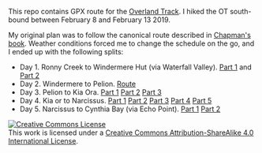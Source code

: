 This repo contains GPX route for the [Overland Track](https://en.wikipedia.org/wiki/Overland_Track).
I hiked the OT south-bound between February 8 and February 13 2019.

My original plan was to follow the canonical route described in [Chapman's book](http://www.john.chapman.name/pub-ot.html). Weather conditions forced me to change the schedule on the go, and I ended up with the following splits:

- Day 1. Ronny Creek to Windermere Hut (via Waterfall Valley). [Part 1](routes/Ronny_Creek_to_Waterfall_Valley_Hut.gpx) and [Part 2](routes/Waterfall_Valley_Hut_to_Windermere_Hut.gpx)
- Day 2. Windermere to Pelion. [Route](routes/Windermere_Hut_to_Pelion_Hut.gpx)
- Day 3. Pelion to Kia Ora. [Part 1](routes/Pelion_Hut_to_Kia_Ora_Hut_1_.gpx) [Part 2](routes/Pelion_Hut_to_Kia_Ora_Hut_2_.gpx) [Part 3](routes/Pelion_Hut_to_Kia_Ora_Hut_3_.gpx)
- Day 4. Kia or to Narcissus. [Part 1](routes/Kia_Ora_Hut_to_Windy_Ridge_Hut_1_.gpx) [Part 2](routes/Kia_Ora_Hut_to_Windy_Ridge_Hut_2_.gpx) [Part 3](routes/Kia_Ora_Hut_to_Windy_Ridge_Hut_3_.gpx) [Part 4](routes/Kia_Ora_Hut_to_Windy_Ridge_Hut_4_.gpx) [Part 5](routes/Kia_Ora_Hut_to_Windy_Ridge_Hut_5_.gpx)
- Day 5. Narcissus to Cynthia Bay (via Echo Point). [Part 1](routes/Narcissus_Hut_to_Echo_Point_Hut.gpx) [Part 2](routes/Echo_Point_Hut_to_Lake_St_Claire.gpx)

<a rel="license" href="http://creativecommons.org/licenses/by-sa/4.0/"><img alt="Creative Commons License" style="border-width:0" src="https://i.creativecommons.org/l/by-sa/4.0/88x31.png" /></a><br />This work is licensed under a <a rel="license" href="http://creativecommons.org/licenses/by-sa/4.0/">Creative Commons Attribution-ShareAlike 4.0 International License</a>.
